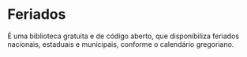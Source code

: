 # Feriados
É uma biblioteca gratuita e de código aberto, que disponibiliza feriados nacionais, estaduais e municipais, conforme o calendário gregoriano.
